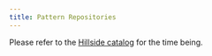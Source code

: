 ```yaml
---
title: Pattern Repositories
---
```


Please refer to the [Hillside catalog](https://www.hillside.net/patterns/patterns-catalog) for the time being. <!-- PPP: <http://c2.com/ppr/> -->